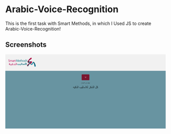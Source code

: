 # Arabic-Voice-Recognition


This is the first task with Smart Methods, in which I Used JS to create Arabic-Voice-Recognition! 

## Screenshots

![App Screenshot](img.png)
